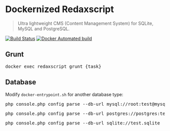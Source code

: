Dockernized Redaxscript
=======================

> Ultra lightweight CMS (Content Management System) for SQLite, MySQL and PostgreSQL.

[![Build Status](https://img.shields.io/travis/redaxmedia/redaxscript-docker.svg?style=flat)](https://travis-ci.org/redaxmedia/redaxscript-docker)
[![Docker Automated build](https://img.shields.io/docker/automated/redaxmedia/redaxscript.svg)](https://hub.docker.com/r/redaxmedia/redaxscript/)


Grunt
-----

<pre>docker exec redaxscript grunt {task}</pre>


Database
--------

Modify <code>docker-entrypoint.sh</code> for another database type:

<pre>php console.php config parse --db-url mysql://root:test@mysql/test</pre>

<pre>php console.php config parse --db-url postgres://postgres:test@pgsql/test</pre>

<pre>php console.php config parse --db-url sqlite://test.sqlite</pre>
